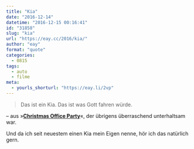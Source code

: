 ```yaml
---
title: "Kia"
date: "2016-12-14"
datetime: "2016-12-15 00:16:41"
id: "31858"
slug: "kia"
url: "https://eay.cc/2016/kia/"
author: "eay"
format: "quote"
categories:
  - 0815
tags:
  - auto
  - filme
meta:
  - yourls_shorturl: "https://eay.li/2vp"
---
```


> Das ist ein Kia. Das ist was Gott fahren würde.

– aus »[**Christmas Office Party**](http://imdb.com/title/tt1711525/)«, der übrigens überraschend unterhaltsam war.

Und da ich seit neuestem einen Kia mein Eigen nenne, hör ich das natürlich gern.
